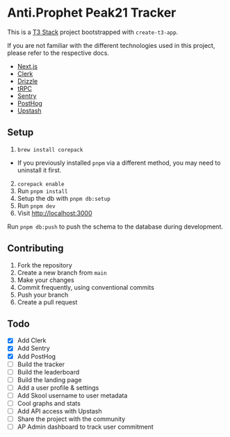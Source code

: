 # Anti.Prophet Peak21 Tracker

This is a [T3 Stack](https://create.t3.gg/) project bootstrapped with `create-t3-app`.

If you are not familiar with the different technologies used in this project, please refer to the respective docs.

- [Next.js](https://nextjs.org)
- [Clerk](https://clerk.com)
- [Drizzle](https://orm.drizzle.team)
- [tRPC](https://trpc.io)
- [Sentry](https://sentry.io)
- [PostHog](https://posthog.com)
- [Upstash](https://upstash.com)

## Setup

1. `brew install corepack`

- If you previously installed `pnpm` via a different method, you may need to uninstall it first.

2. `corepack enable`
3. Run `pnpm install`
4. Setup the db with `pnpm db:setup`
5. Run `pnpm dev`
6. Visit [http://localhost:3000](http://localhost:3000)

Run `pnpm db:push` to push the schema to the database during development.

## Contributing

1. Fork the repository
2. Create a new branch from `main`
3. Make your changes
4. Commit frequently, using conventional commits
5. Push your branch
6. Create a pull request

## Todo

- [x] Add Clerk
- [x] Add Sentry
- [x] Add PostHog
- [ ] Build the tracker
- [ ] Build the leaderboard
- [ ] Build the landing page
- [ ] Add a user profile & settings
- [ ] Add Skool username to user metadata
- [ ] Cool graphs and stats
- [ ] Add API access with Upstash
- [ ] Share the project with the community
- [ ] AP Admin dashboard to track user commitment
